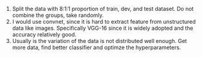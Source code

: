 1.  Split the data with 8:1:1 proportion of train, dev, and test dataset. Do not combine the groups, take randomly.
2.  I would use convnet, since it is hard to extract feature from unstructured data like images. Specifically VGG-16 since it is widely adopted and the accuracy relatively good.
3.  Usually is the variation of the data is not distributed well enough. Get more data, find better classifier and optimze the hyperparameters.
